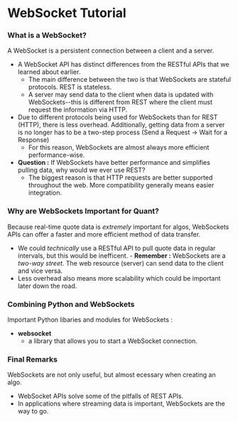 # WebSocket Tutorial

### What is a WebSocket?
A WebSocket is a persistent connection between a client and a server.
-    A WebSocket API has distinct differences from the RESTful APIs that we learned about earlier. 
        -  The main difference between the two is that WebSockets are stateful protocols. REST is stateless.
        -  A server may send data to the client when data is updated with WebSockets--this is different from REST where the client must request the information via HTTP.
-   Due to different protocols being used for WebSockets than for REST (HTTP), there is less overhead. Additionally, getting data from a server is no longer has to be a two-step process (Send a Request -> Wait for a Response)
       -   For this reason, WebSockets are almost always more efficient performance-wise.
-   **Question :** If WebSockets have better performance and simplifies pulling data, why would we ever use REST?
       -   The biggest reason is that HTTP requests are better supported throughout the web. More compatibility generally means easier integration.

### Why are WebSockets Important for Quant?
Because real-time quote data is *extremely* important for algos, WebSockets APIs can offer a faster and more efficient method of data transfer.
-   We could *technically* use a RESTful API to pull quote data in regular intervals, but this would be inefficent.
        -   **Remember :** WebSockets are a *two-way street*. The web resource (server) can send data to the client and vice versa.
-   Less overhead also means more scalability which could be important later down the road.

### Combining Python and WebSockets
Important Python libaries and modules for WebSockets :
-    **websocket**
        - a library that allows you to start a WebSocket connection.



### Final Remarks
WebSockets are not only useful, but almost ecessary when creating an algo.
-   WebSocket APIs solve some of the pitfalls of REST APIs.
-   In applications where streaming data is important, WebSockets are the way to go.